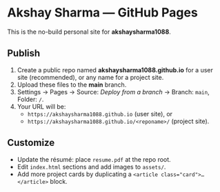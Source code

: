 # Akshay Sharma — GitHub Pages

This is the no-build personal site for **akshaysharma1088**.

## Publish

1. Create a public repo named **akshaysharma1088.github.io** for a user site (recommended), or any name for a project site.
2. Upload these files to the **main** branch.
3. Settings → Pages → Source: *Deploy from a branch* → Branch: `main`, Folder: `/`.
4. Your URL will be:
   - `https://akshaysharma1088.github.io` (user site), or
   - `https://akshaysharma1088.github.io/<reponame>/` (project site).

## Customize
- Update the résumé: place `resume.pdf` at the repo root.
- Edit `index.html` sections and add images to `assets/`.
- Add more project cards by duplicating a `<article class="card">…</article>` block.
